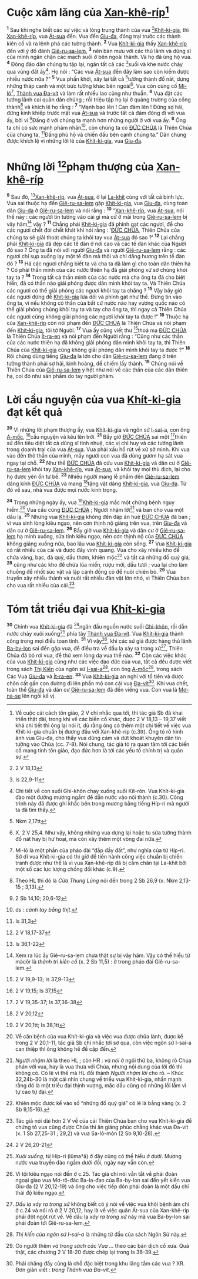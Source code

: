 # Cuộc xâm lăng của [Xan-khê-ríp]()[^1-e4ee689c-974c-46ec-aec6-76016ca19c94]
<sup><b>1</b></sup> Sau khi nghe biết các sự việc và lòng trung thành của vua [^1@-e4ee689c-974c-46ec-aec6-76016ca19c94][Khít-ki-gia](), thì [Xan-khê-ríp](), vua [Át-sua]() đến. Vua đến [Giu-đa](), đóng trại trước các thành kiên cố và ra lệnh phá các tường thành. <sup><b>2</b></sup> Vua [Khít-ki-gia]() thấy [Xan-khê-ríp]() đến với ý đồ đánh [Giê-ru-sa-lem](), <sup><b>3</b></sup> nên bàn mưu với các thủ lãnh và dũng sĩ của mình ngăn chặn các mạch suối ở bên ngoài thành. Và họ đã ủng hộ vua. <sup><b>4</b></sup> Đông đảo dân chúng tụ tập lại, ngăn tất cả các [^2@-e4ee689c-974c-46ec-aec6-76016ca19c94]suối và khe nước chảy qua vùng đất ấy[^2-e4ee689c-974c-46ec-aec6-76016ca19c94]. Họ nói : “Các vua [Át-sua]() đến đây làm sao còn kiếm được nhiều nước nữa ?” <sup><b>5</b></sup> Vua phấn khởi, xây lại tất cả [^3@-e4ee689c-974c-46ec-aec6-76016ca19c94]tường thành đổ nát, dựng những tháp canh và một bức tường khác bên ngoài[^3-e4ee689c-974c-46ec-aec6-76016ca19c94]. Vua còn củng cố [Mi-lô]()[^4-e4ee689c-974c-46ec-aec6-76016ca19c94], [Thành vua Đa-vít]() và làm rất nhiều lao cũng như thuẫn. <sup><b>6</b></sup> Vua đặt các tướng lãnh cai quản dân chúng ; rồi triệu tập họ lại ở quảng trường của cổng thành[^5-e4ee689c-974c-46ec-aec6-76016ca19c94] và khích lệ họ rằng : <sup><b>7</b></sup> “Mạnh bạo lên ! Can đảm lên ! Đừng sợ hãi, đừng kinh khiếp trước mặt vua [Át-sua]() và trước tất cả đám đông đi với vua ấy, bởi vì [^4@-e4ee689c-974c-46ec-aec6-76016ca19c94]Đấng ở với chúng ta mạnh hơn những người ở với vua ấy. <sup><b>8</b></sup> Ông ta chỉ có sức mạnh phàm nhân[^6-e4ee689c-974c-46ec-aec6-76016ca19c94], còn chúng ta có [ĐỨC CHÚA]() là Thiên Chúa của chúng ta, [^5@-e4ee689c-974c-46ec-aec6-76016ca19c94]Đấng phù hộ và chiến đấu bên cạnh chúng ta.” Dân chúng được khích lệ vì những lời lẽ của [Khít-ki-gia](), vua [Giu-đa]().

# Những lời [^6@-e4ee689c-974c-46ec-aec6-76016ca19c94]phạm thượng của [Xan-khê-ríp]()
<sup><b>9</b></sup> Sau đó, [^7@-e4ee689c-974c-46ec-aec6-76016ca19c94][Xan-khê-ríp](), vua [Át-sua](), ở lại [La-khít]() cùng với tất cả binh lực. Vua sai thuộc hạ đến [Giê-ru-sa-lem]() gặp [Khít-ki-gia](), vua [Giu-đa](), cùng toàn dân [Giu-đa]() ở [Giê-ru-sa-lem]() và nói rằng : <sup><b>10</b></sup> “[Xan-khê-ríp](), vua [Át-sua](), nói thế này : các ngươi tin tưởng vào cái gì mà cứ ở mãi trong [Giê-ru-sa-lem]() bị vây hãm[^7-e4ee689c-974c-46ec-aec6-76016ca19c94] vậy ? <sup><b>11</b></sup> Chẳng phải [Khít-ki-gia]() đã phỉnh gạt các ngươi, để cho các ngươi chết đói chết khát khi nói rằng : ‘[ĐỨC CHÚA](), Thiên Chúa của chúng ta sẽ giải thoát chúng ta khỏi tay vua [Át-sua]() đó sao ?’ <sup><b>12</b></sup> Lại chẳng phải [Khít-ki-gia]() đã dẹp các tế đàn ở nơi cao và các tế đàn khác của Người đó sao ? Ông ta đã nói với người [Giu-đa]() và người [Giê-ru-sa-lem]() rằng : các ngươi chỉ sụp xuống lạy một tế đàn mà thôi và chỉ dâng hương trên tế đàn đó ? <sup><b>13</b></sup> Há các ngươi chẳng biết ta và cha ta đã làm gì cho toàn dân thiên hạ ? Có phải thần minh của các nước thiên hạ đã giải phóng xứ sở chúng khỏi tay ta ? <sup><b>14</b></sup> Trong tất cả thần minh của các nước mà cha ông ta đã cho biệt hiến, đã có thần nào giải phóng được dân mình khỏi tay ta. Và Thiên Chúa các ngươi có thể giải phóng các ngươi khỏi tay ta chăng ? <sup><b>15</b></sup> Vậy bây giờ các ngươi đừng để [Khít-ki-gia]() lừa dối và phỉnh gạt như thế. Đừng tin vào ông ta, vì nếu không có thần của bất cứ nước nào hay vương quốc nào có thể giải phóng chúng khỏi tay ta và tay cha ông ta, thì ngay cả Thiên Chúa các ngươi cũng không giải phóng các ngươi khỏi tay ta được !” <sup><b>16</b></sup> Thuộc hạ của [Xan-khê-ríp]() còn nói phạm đến [ĐỨC CHÚA]() là Thiên Chúa và nói phạm đến [Khít-ki-gia](), tôi tớ Người. <sup><b>17</b></sup> Vua ấy cũng viết thư [^8@-e4ee689c-974c-46ec-aec6-76016ca19c94]thoá mạ [ĐỨC CHÚA]() là Thiên Chúa [Ít-ra-en]() và nói phạm đến Người rằng : “Cũng như các thần của các nước thiên hạ đã không giải phóng dân mình khỏi tay ta, thì Thiên Chúa của [Khít-ki-gia]() cũng không giải phóng dân mình khỏi tay ta được ?” <sup><b>18</b></sup> Rồi chúng dùng tiếng [Giu-đa]() la lớn cho dân [Giê-ru-sa-lem]() đang ở trên tường thành phải sợ hãi, kinh hoàng, để chiếm lấy thành. <sup><b>19</b></sup> Chúng nói về Thiên Chúa của [Giê-ru-sa-lem]() y hệt như nói về các thần của các dân thiên hạ, coi đó như sản phẩm do tay người phàm.

# Lời cầu nguyện của vua [Khít-ki-gia]() đạt kết quả
<sup><b>20</b></sup> Vì những lời phạm thượng ấy, vua [Khít-ki-gia]() và ngôn sứ [I-sai-a](), con ông [A-mốc](), [^9@-e4ee689c-974c-46ec-aec6-76016ca19c94]cầu nguyện và kêu lên trời. <sup><b>21</b></sup> Bấy giờ [ĐỨC CHÚA]() sai một [^10@-e4ee689c-974c-46ec-aec6-76016ca19c94]thiên sứ đến tiêu diệt tất cả dũng sĩ tinh nhuệ, các vị chỉ huy và các tướng lãnh trong doanh trại của vua [Át-sua](). Vua phải xấu hổ rút về xứ sở mình. Khi vua vào đền thờ thần của mình, mấy người con vua đã dùng gươm hạ sát vua ngay tại chỗ. <sup><b>22</b></sup> Như thế [ĐỨC CHÚA]() đã cứu vua [Khít-ki-gia]() và dân cư ở [Giê-ru-sa-lem]() khỏi tay [Xan-khê-ríp](), vua [Át-sua](), và khỏi tay mọi thù địch, lại cho họ được yên ổn tư bề. <sup><b>23</b></sup> Nhiều người mang lễ phẩm đến [Giê-ru-sa-lem]() dâng kính [ĐỨC CHÚA]() và mang [^11@-e4ee689c-974c-46ec-aec6-76016ca19c94]tặng vật dâng [Khít-ki-gia](), vua [Giu-đa](). Từ đó về sau, nhà vua được mọi nước kính trọng.

<sup><b>24</b></sup> Trong những ngày ấy, vua [^12@-e4ee689c-974c-46ec-aec6-76016ca19c94][Khít-ki-gia]() mắc một chứng bệnh nguy hiểm.[^8-e4ee689c-974c-46ec-aec6-76016ca19c94] Vua cầu cùng [ĐỨC CHÚA]() ; Người nhậm lời[^9-e4ee689c-974c-46ec-aec6-76016ca19c94] và ban cho vua một dấu lạ. <sup><b>25</b></sup> Nhưng vua [Khít-ki-gia]() không đền đáp ân huệ [ĐỨC CHÚA]() đã ban ; vì vua sinh lòng kiêu ngạo, nên cơn thịnh nộ giáng trên vua, trên [Giu-đa]() và dân cư ở [Giê-ru-sa-lem](). <sup><b>26</b></sup> Bấy giờ vua [Khít-ki-gia]() và dân cư ở [Giê-ru-sa-lem]() hạ mình xuống, sửa tính kiêu ngạo, nên cơn thịnh nộ của [ĐỨC CHÚA]() không giáng xuống nữa, bao lâu vua [Khít-ki-gia]() còn sống. <sup><b>27</b></sup> Vua [Khít-ki-gia]() có rất nhiều của cải và được đầy vinh quang. Vua cho xây nhiều kho để chứa vàng, bạc, đá quý, dầu thơm, khiên mộc[^10-e4ee689c-974c-46ec-aec6-76016ca19c94] và tất cả những đồ quý giá, <sup><b>28</b></sup> cũng như các kho để chứa lúa miến, rượu mới, dầu tươi ; vua lại cho làm chuồng để nhốt súc vật và lập cánh đồng cỏ để nuôi chiên bò. <sup><b>29</b></sup> Vua truyền xây nhiều thành và nuôi rất nhiều đàn vật lớn nhỏ, vì Thiên Chúa ban cho vua rất nhiều của cải.[^11-e4ee689c-974c-46ec-aec6-76016ca19c94]

# Tóm tắt triều đại vua [Khít-ki-gia]()
<sup><b>30</b></sup> Chính vua [Khít-ki-gia]() đã [^13@-e4ee689c-974c-46ec-aec6-76016ca19c94]ngăn đầu nguồn nước suối [Ghi-khôn](), rồi dẫn nước chảy xuôi xuống[^12-e4ee689c-974c-46ec-aec6-76016ca19c94] phía tây [Thành vua Đa-vít](). Vua [Khít-ki-gia]() thành công trong mọi điều toan tính. <sup><b>31</b></sup> Vì vậy[^13-e4ee689c-974c-46ec-aec6-76016ca19c94], khi các sứ giả được hàng thủ lãnh [Ba-by-lon]() sai đến gặp vua, để điều tra về dấu lạ xảy ra trong xứ[^14-e4ee689c-974c-46ec-aec6-76016ca19c94], Thiên Chúa đã bỏ rơi vua, để thử xem lòng dạ vua thế nào. <sup><b>32</b></sup> Còn các việc khác của vua [Khít-ki-gia]() cũng như các việc đạo đức của vua, tất cả đều được viết trong sách [Thị Kiến]() của ngôn sứ [I-sai-a]()[^15-e4ee689c-974c-46ec-aec6-76016ca19c94], con ông [A-mốc]()[^16-e4ee689c-974c-46ec-aec6-76016ca19c94], trong sách Các Vua [Giu-đa]() và [Ít-ra-en](). <sup><b>33</b></sup> Vua [Khít-ki-gia]() an nghỉ với tổ tiên và được chôn cất gần con đường đi lên phần mộ con cái vua [Đa-vít]()[^17-e4ee689c-974c-46ec-aec6-76016ca19c94]. Khi vua chết, toàn thể [Giu-đa]() và dân cư [Giê-ru-sa-lem]() đã đến viếng vua. Con vua là [Mơ-na-se]() lên ngôi kế vị.

[^1-e4ee689c-974c-46ec-aec6-76016ca19c94]: Về cuộc cải cách tôn giáo, 2 V chỉ nhắc qua tới, thì tác giả Sb đã khai triển thật dài, trong khi về các biến cố khác, được 2 V 18,13 – 19,37 viết khá chi tiết thì ông lại nói ít, dù rằng ông có thêm một chi tiết về việc vua Khít-ki-gia chuẩn bị đương đầu với Xan-khê-ríp (c.3tt). Ông tỏ rõ hình ảnh vua Giu-đa, cho thấy vua dũng cảm và dứt khoát khuyên dân tin tưởng vào Chúa (cc. 7-8). Nói chung, tác giả tỏ ra quan tâm tới các biến cố mang tính tôn giáo, đạo đức hơn là tới các yếu tố chính trị và quân sự.
[^2-e4ee689c-974c-46ec-aec6-76016ca19c94]: Chi tiết về con suối Ghi-khôn chạy xuống suối Kít-rôn. Vua Khít-ki-gia đào một đường mương ngầm để dẫn nước vào nội thành (c.30). Công trình này đã được ghi khắc bên trong mương bằng tiếng Híp-ri mà người ta đã tìm thấy.
[^3-e4ee689c-974c-46ec-aec6-76016ca19c94]: X. 2 V 25,4. Như vậy, không những vua dựng lại hoặc tu sửa tường thành đổ nát hay bị hư hoại, mà còn xây thêm một vòng đai nữa.
[^4-e4ee689c-974c-46ec-aec6-76016ca19c94]: Mi-lô là một phần của pháo đài “đắp đầy đất”, như nghĩa của từ Híp-ri. Sở dĩ vua Khít-ki-gia có thì giờ để tiến hành công việc chuẩn bị chiến tranh được như thế là vì vua Xan-khê-ríp đã bị cầm chân tại La-khít bởi một số các lực lượng chống đối khác (c.9).
[^5-e4ee689c-974c-46ec-aec6-76016ca19c94]: Theo HL thì đó là *Cửa Thung Lũng* nói đến trong 2 Sb 26,9 (x. Nkm 2,13-15 ; 3,13).
[^6-e4ee689c-974c-46ec-aec6-76016ca19c94]: ds : *cánh tay bằng thịt*.
[^7-e4ee689c-974c-46ec-aec6-76016ca19c94]: Xem ra lúc ấy Giê-ru-sa-lem chưa thật sự bị vây hãm. Vậy có thể hiểu từ mäcôr là *thành trì kiên cố* (x. 2 Sb 11,5) : ở trong pháo đài Giê-ru-sa-lem.
[^8-e4ee689c-974c-46ec-aec6-76016ca19c94]: Về căn bệnh của vua Khít-ki-gia và việc vua được chữa lành, được kể trong 2 V 20,1-11, tác giả Sb chỉ nhắc tới sơ qua, còn việc ngôn sứ I-sai-a can thiệp thì ông không hề đề cập đến.
[^9-e4ee689c-974c-46ec-aec6-76016ca19c94]: *Người nhậm lời* là theo HL ; còn HR : *và nói* ở ngôi thứ ba, không rõ Chúa phán với vua, hay là vua thưa với Chúa, nhưng nội dung của lời đó thì không có. Có lẽ vì thế mà HL đổi thành *Người nhậm lời* cho rõ. – Khúc 32,24b-30 là một cái nhìn chung về triều vua Khít-ki-gia, nhấn mạnh rằng đó là một triều đại thịnh vượng, mặc dầu cũng có những lỗi lầm vì tự cao tự đại.
[^10-e4ee689c-974c-46ec-aec6-76016ca19c94]: Khiên mộc được kể vào số “những đồ quý giá” có lẽ là bằng vàng (x. 2 Sb 9,15-16).
[^11-e4ee689c-974c-46ec-aec6-76016ca19c94]: Tác giả nói dài hơn 2 V về của cải Thiên Chúa ban cho vua Khít-ki-gia để chứng tỏ vua cũng được Chúa thi ân giáng phúc chẳng khác vua Đa-vít (x. 1 Sb 27,25-31 ; 29,2) và vua Sa-lô-môn (2 Sb 9,10-28).
[^12-e4ee689c-974c-46ec-aec6-76016ca19c94]: *Xuôi xuống*, từ Híp-ri (lüma†â) ở đây cũng có thể hiểu *ở dưới*. Mương nước vua truyền đào ngầm dưới đồi, ngày nay vẫn còn.
[^13-e4ee689c-974c-46ec-aec6-76016ca19c94]: Vì tội kiêu ngạo nói đến ở c.25. Tác giả chỉ nói vắn tắt về phái đoàn ngoại giao vua Mơ-rô-đác Ba-la-đan của Ba-by-lon sai đến yết kiến vua Giu-đa (2 V 20,12-19) và ông cho việc tiếp đón phái đoàn là một dấu chỉ thái độ kiêu ngạo.
[^14-e4ee689c-974c-46ec-aec6-76016ca19c94]: *Dấu lạ xảy ra trong xứ* không biết có ý nói về việc vua khỏi bệnh ám chỉ ở c.24 và nói rõ ở 2 V 20,12, hay là về việc quân Át-sua của Xan-khê-ríp phải đột ngột rút về. Về dấu lạ *xảy ra trong xứ* này mà vua Ba-by-lon sai phái đoàn tới Giê-ru-sa-lem.
[^15-e4ee689c-974c-46ec-aec6-76016ca19c94]: *Thị kiến của ngôn sứ I-sai-a* là những từ đầu của sách Ngôn Sứ này.
[^16-e4ee689c-974c-46ec-aec6-76016ca19c94]: Có người thêm *và trong sách các Vua ...* theo các bản dịch cổ xưa. Quả thật, các chương 2 V 18-20 được chép lại trong Is 36-39.
[^17-e4ee689c-974c-46ec-aec6-76016ca19c94]: Phải chăng đấy cũng là chỗ đặc biệt trong khu lăng tẩm các vua ? XR. Đơn giản viết : *trong Thành vua Đa-vít*.
[^1@-e4ee689c-974c-46ec-aec6-76016ca19c94]: 2 V 18,13
[^2@-e4ee689c-974c-46ec-aec6-76016ca19c94]: Is 22,9-11
[^3@-e4ee689c-974c-46ec-aec6-76016ca19c94]: Nkm 2,17tt
[^4@-e4ee689c-974c-46ec-aec6-76016ca19c94]: 2 Sb 14,10; 20,6-12
[^5@-e4ee689c-974c-46ec-aec6-76016ca19c94]: Is 31,3
[^6@-e4ee689c-974c-46ec-aec6-76016ca19c94]: 2 V 18,17-37
[^7@-e4ee689c-974c-46ec-aec6-76016ca19c94]: Is 36,1-22
[^8@-e4ee689c-974c-46ec-aec6-76016ca19c94]: 2 V 19,9-13; Is 37,9-13
[^9@-e4ee689c-974c-46ec-aec6-76016ca19c94]: 2 V 19,15; Is 37,15
[^10@-e4ee689c-974c-46ec-aec6-76016ca19c94]: 2 V 19,35-37; Is 37,36-38
[^11@-e4ee689c-974c-46ec-aec6-76016ca19c94]: 2 V 20,12
[^12@-e4ee689c-974c-46ec-aec6-76016ca19c94]: 2 V 20,1tt; Is 38,1tt
[^13@-e4ee689c-974c-46ec-aec6-76016ca19c94]: 2 V 26,20-21
